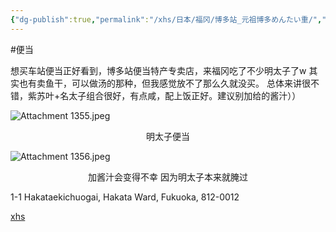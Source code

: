 ```yaml
---
{"dg-publish":true,"permalink":"/xhs/日本/福冈/博多站_元祖博多めんたい重/","tags":["rednote","福冈"],"created":"2024-09-15","updated":"2025-04-13T21:43:16.227+08:00"}
---
```


#便当

想买车站便当正好看到，博多站便当特产专卖店，来福冈吃了不少明太子了w
其实也有卖鱼干，可以做汤的那种，但我感觉放不了那么久就没买。
总体来讲很不错，紫苏叶+名太子组合很好，有点咸，配上饭正好。建议别加给的酱汁））

![Attachment 1355.jpeg](/img/user/xhs/%E6%97%A5%E6%9C%AC/%E7%A6%8F%E5%86%88/photo-%E7%A6%8F%E5%86%88/Attachment%201355.jpeg)
<center>明太子便当</center>

![Attachment 1356.jpeg](/img/user/xhs/%E6%97%A5%E6%9C%AC/%E7%A6%8F%E5%86%88/photo-%E7%A6%8F%E5%86%88/Attachment%201356.jpeg)
<center>加酱汁会变得不幸 因为明太子本来就腌过</center>

1-1 Hakataekichuogai, Hakata Ward, Fukuoka, 812-0012


[xhs](https://www.xiaohongshu.com/explore/66f05ad70000000025031be7?xsec_token=ABqW31iXGaeLgX03LCtKxC-snOVwdxT3VBn2UuHmyNzdI=&xsec_source=pc_user)
